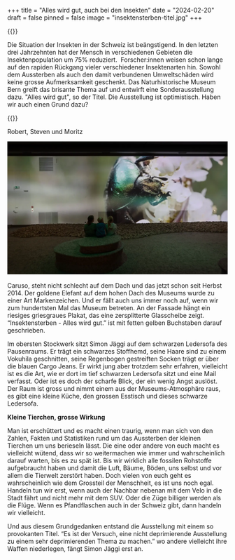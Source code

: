 +++
title = "Alles wird gut, auch bei den Insekten"
date = "2024-02-20"
draft = false
pinned = false
image = "insektensterben-titel.jpg"
+++
<!--StartFragment-->

{{<lead>}}

Die Situation der Insekten in der Schweiz ist beängstigend. In den letzten drei Jahrzehnten hat der Mensch in verschiedenen Gebieten die Insektenpopulation um 75% reduziert.  Forscher:innen weisen schon lange auf den rapiden Rückgang vieler verschiedener Insektenarten hin. Sowohl dem Aussterben als auch den damit verbundenen Umweltschäden wird keine grosse Aufmerksamkeit geschenkt. Das Naturhistorische Museum Bern greift das brisante Thema auf und entwirft eine Sonderausstellung dazu. "Alles wird gut", so der Titel. Die Ausstellung ist optimistisch. Haben wir auch einen Grund dazu?

{{</lead>}}

Robert, Steven und Moritz

<!--EndFragment-->

![Mitten in der Sonderausstellung der kleinen Tierchen in gross. (Quelle: Der Bund-Ausstellung über Insektensterben)](nmbe-insektensterben-kafer.webp)

<!--StartFragment-->

Caruso, steht nicht schlecht auf dem Dach und das jetzt schon seit Herbst 2014. Der goldene Elefant auf dem hohen Dach des Museums wurde zu einer Art Markenzeichen. Und er fällt auch uns immer noch auf, wenn wir zum hundertsten Mal das Museum betreten. An der Fassade hängt ein riesiges griesgraues Plakat, das eine zersplitterte Glasscheibe zeigt. “Insektensterben - Alles wird gut.” ist mit fetten gelben Buchstaben darauf geschrieben. 

Im obersten Stockwerk sitzt Simon Jäggi auf dem schwarzen Ledersofa des Pausenraums. Er trägt ein schwarzes Stoffhemd, seine Haare sind zu einem Vokuhila geschnitten, seine Regenbogen gestreiften Socken trägt er über die blauen Cargo Jeans. Er wirkt jung aber trotzdem sehr erfahren, vielleicht ist es die Art, wie er dort im tief schwarzen Ledersofa sitzt und eine Mail verfasst. Oder ist es doch der scharfe Blick, der ein wenig Angst auslöst. Der Raum ist gross und nimmt einem aus der Museums-Atmosphäre raus, es gibt eine kleine Küche, den grossen Esstisch und dieses schwarze Ledersofa. 



**Kleine Tierchen, grosse Wirkung**

Man ist erschüttert und es macht einen traurig, wenn man sich von den Zahlen, Fakten und Statistiken rund um das Aussterben der kleinen Tierchen um uns berieseln lässt. Die eine oder andere von euch macht es vielleicht wütend, dass wir so weitermachen wie immer und wahrscheinlich darauf warten, bis es zu spät ist. Bis wir wirklich alle fossilen Rohstoffe aufgebraucht haben und damit die Luft, Bäume, Böden, uns selbst und vor allem die Tierwelt zerstört haben. Doch vielen von euch geht es wahrscheinlich wie dem Grossteil der Menschheit, es ist uns noch egal. Handeln tun wir erst, wenn auch der Nachbar nebenan mit dem Velo in die Stadt fährt und nicht mehr mit dem SUV. Oder die Züge billiger werden als die Flüge. Wenn es Pfandflaschen auch in der Schweiz gibt, dann handeln wir vielleicht. 

Und aus diesem Grundgedanken entstand die Ausstellung mit einem so provokanten Titel. “Es ist der Versuch, eine nicht deprimierende Ausstellung zu einem sehr deprimierenden Thema zu machen.” wo andere vielleicht ihre Waffen niederlegen, fängt Simon Jäggi erst an. 

<!--EndFragment-->